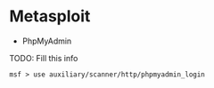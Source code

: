 # Metasploit

- PhpMyAdmin

TODO: Fill this info

`msf > use auxiliary/scanner/http/phpmyadmin_login`